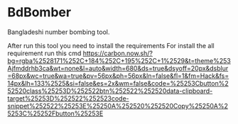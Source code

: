 # BdBomber
Bangladeshi number bombing tool.

After run this tool you need to install the requirements
For install the all requirement run this cmd
https://carbon.now.sh/?bg=rgba%2528171%252C+184%252C+195%252C+1%2529&t=theme%253Ajfmddrhb3ca&wt=none&l=auto&width=680&ds=true&dsyoff=20px&dsblur=68px&wc=true&wa=true&pv=56px&ph=56px&ln=false&fl=1&fm=Hack&fs=14px&lh=133%2525&si=false&es=2x&wm=false&code=%25253Cbutton%252520class%25253D%252522btn%252522%252520data-clipboard-target%25253D%252522%252523code-snippet%252522%25253E%25250A%252520%252520Copy%25250A%25253C%25252Fbutton%25253E
